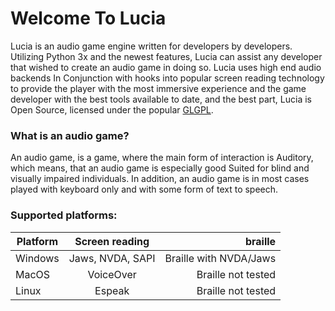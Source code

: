 # Welcome To Lucia
Lucia is an audio game engine written for developers by developers. Utilizing Python 3x and the newest features, Lucia can assist any developer that wished to create an audio game in doing so.
Lucia uses high end audio backends In Conjunction with hooks into popular screen reading technology to provide the player with the most immersive experience and the game developer with the best tools available to date, and the best part, Lucia is Open Source, licensed under the popular [GLGPL](https://github.com/LuciaSoftware/Lucia/license).

### What is an audio game?
An audio game, is a game, where the main form of interaction is Auditory, which means, that an audio game is especially good Suited for blind and visually impaired individuals.
In addition, an audio game is in most cases played with keyboard only and with some form of text to speech.

### Supported platforms:
| Platform | Screen reading | braille |
| ------------- |:-------------:| -----:|
| Windows | Jaws, NVDA, SAPI | Braille with NVDA/Jaws |
| MacOS | VoiceOver | Braille not tested |
| Linux | Espeak | Braille not tested |
